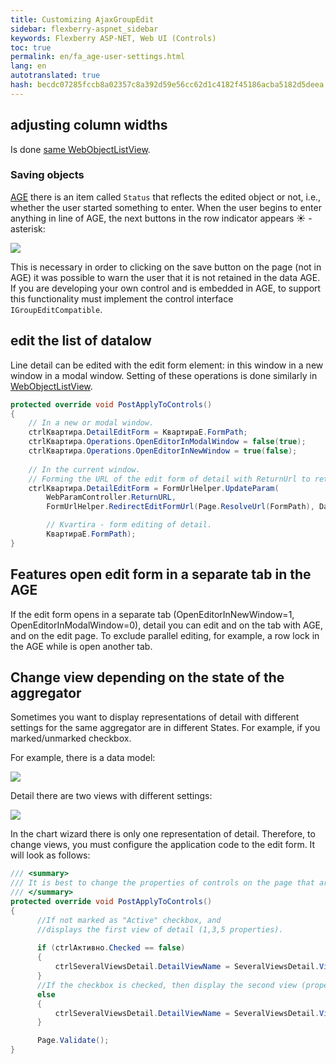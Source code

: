 ```yaml
--- 
title: Customizing AjaxGroupEdit 
sidebar: flexberry-aspnet_sidebar 
keywords: Flexberry ASP-NET, Web UI (Controls) 
toc: true 
permalink: en/fa_age-user-settings.html 
lang: en 
autotranslated: true 
hash: becdc07285fccb8a02357c8a392d59e56cc62d1c4182f45186acba5182d5deea 
--- 
```


## adjusting column widths 

Is done [same WebObjectListView](fa_web-object-list-view.html). 

### Saving objects 

[AGE](fa_ajax-group-edit.html) there is an item called `Status` that reflects the edited object or not, i.e., whether the user started something to enter. 
When the user begins to enter anything in line of AGE, the next buttons in the row indicator appears ☀ - asterisk: 

![](/images/pages/products/flexberry-aspnet/controls/groupedit/wge-modified.png) 

This is necessary in order to clicking on the save button on the page (not in AGE) it was possible to warn the user that it is not retained in the data AGE. If you are developing your own control and is embedded in AGE, to support this functionality must implement the control interface `IGroupEditCompatible`. 

## edit the list of datalow 

Line detail can be edited with the edit form element: in this window in a new window in a modal window. 
Setting of these operations is done similarly in [WebObjectListView](fa_web-object-list-view.html). 

```csharp
protected override void PostApplyToControls()
{
    // In a new or modal window. 
    ctrlКвартира.DetailEditForm = КвартираE.FormPath;
    ctrlКвартира.Operations.OpenEditorInModalWindow = false(true);
    ctrlКвартира.Operations.OpenEditorInNewWindow = true(false);
            
    // In the current window. 
    // Forming the URL of the edit form of detail with ReturnUrl to return to this (current) form. 
    ctrlКвартира.DetailEditForm = FormUrlHelper.UpdateParam(
        WebParamController.ReturnURL,
        FormUrlHelper.RedirectEditFormUrl(Page.ResolveUrl(FormPath), DataObject.__PrimaryKey.ToString()),

        // Kvartira - form editing of detail. 
        КвартираE.FormPath);
}
``` 

## Features open edit form in a separate tab in the AGE 

If the edit form opens in a separate tab (OpenEditorInNewWindow=1, OpenEditorInModalWindow=0), detail you can edit 
and on the tab with AGE, and on the edit page. To exclude parallel editing, for example, a row lock in the AGE while is open another tab. 

## Change view depending on the state of the aggregator 

Sometimes you want to display representations of detail with different settings for the same aggregator are in different States. For example, if you marked/unmarked checkbox. 

For example, there is a data model: 

![](/images/pages/products/flexberry-aspnet/controls/groupedit/model-agregator.png) 

Detail there are two views with different settings: 

![](/images/pages/products/flexberry-aspnet/controls/groupedit/two-view-detail.png) 

In the chart wizard there is only one representation of detail. Therefore, to change views, you must configure the application code to the edit form. 
It will look as follows: 

```csharp
/// <summary> 
/// It is best to change the properties of controls on the page that are not handled WebBinder. 
/// </summary> 
protected override void PostApplyToControls()
{
      //If not marked as "Active" checkbox, and 
      //displays the first view of detail (1,3,5 properties). 
            
      if (ctrlАктивно.Checked == false)
      {
          ctrlSeveralViewsDetail.DetailViewName = SeveralViewsDetail.Views.SeveralViewsDetailD1.Name;
      }
      //If the checkbox is checked, then display the second view (properties 2,4,6). 
      else
      {
          ctrlSeveralViewsDetail.DetailViewName = SeveralViewsDetail.Views.SeveralViewsDetailD2.Name;
      }

      Page.Validate();
}
``` 



